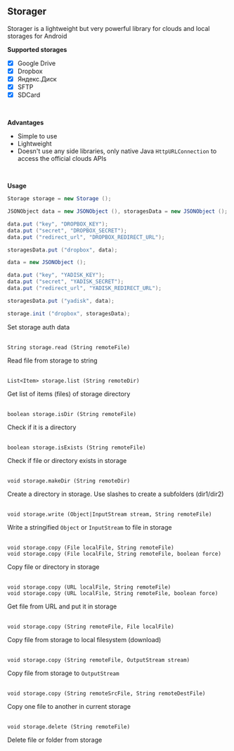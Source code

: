 ## Storager
Storager is a lightweight but very powerful library for clouds and local storages for Android
<br>

**Supported storages**

- [x] Google Drive
- [x] Dropbox
- [x] Яндекс.Диск
- [x] SFTP
- [x] SDCard
<br>

**Advantages**

- Simple to use
- Lightweight
- Doesn't use any side libraries, only native Java `HttpURLConnection` to access the official clouds APIs
<br>

**Usage**

~~~java
Storage storage = new Storage ();

JSONObject data = new JSONObject (), storagesData = new JSONObject ();

data.put ("key", "DROPBOX_KEY");
data.put ("secret", "DROPBOX_SECRET");
data.put ("redirect_url", "DROPBOX_REDIRECT_URL");

storagesData.put ("dropbox", data);

data = new JSONObject ();

data.put ("key", "YADISK_KEY");
data.put ("secret", "YADISK_SECRET");
data.put ("redirect_url", "YADISK_REDIRECT_URL");

storagesData.put ("yadisk", data);

storage.init ("dropbox", storagesData);
~~~
    
Set storage auth data<br>
<br>

    String storage.read (String remoteFile)
Read file from storage to string<br>
<br>

    List<Item> storage.list (String remoteDir)
Get list of items (files) of storage directory<br>
<br>

    boolean storage.isDir (String remoteFile)
Check if it is a directory<br>
<br>

    boolean storage.isExists (String remoteFile)
Check if file or directory exists in storage<br>
<br>

    void storage.makeDir (String remoteDir)
Create a directory in storage. Use slashes to create a subfolders (dir1/dir2)<br>
<br>

    void storage.write (Object|InputStream stream, String remoteFile)
Write a stringified `Object` or `InputStream` to file in storage<br>
<br>

    void storage.copy (File localFile, String remoteFile)
    void storage.copy (File localFile, String remoteFile, boolean force)
Copy file or directory in storage<br>
<br>

    void storage.copy (URL localFile, String remoteFile)
    void storage.copy (URL localFile, String remoteFile, boolean force)
Get file from URL and put it in storage<br>
<br>

    void storage.copy (String remoteFile, File localFile)
Copy file from storage to local filesystem (download)<br>
<br>

    void storage.copy (String remoteFile, OutputStream stream)
Copy file from storage to `OutputStream`<br>
<br>

    void storage.copy (String remoteSrcFile, String remoteDestFile)
Copy one file to another in current storage<br>
<br>

    void storage.delete (String remoteFile)
Delete file or folder from storage<br>
<br>
